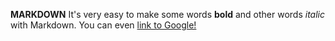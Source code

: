 **MARKDOWN**
It's very easy to make some words **bold** and other words *italic* with Markdown. You can even [link to Google!](http://google.com)
